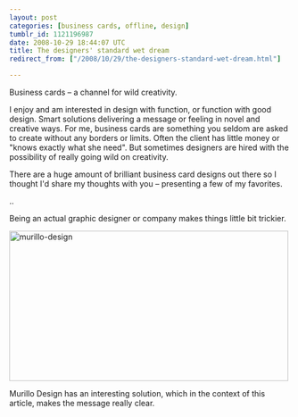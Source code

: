 ```yaml
---
layout: post
categories: [business cards, offline, design]
tumblr_id: 1121196987  
date: 2008-10-29 18:44:07 UTC
title: The designers' standard wet dream
redirect_from: ["/2008/10/29/the-designers-standard-wet-dream.html"]

---
```


Business cards – a channel for wild creativity.

I enjoy and am interested in design with function, or function with good design. Smart solutions delivering a message or feeling in novel and creative ways. For me, business cards are something you seldom are asked to create without any borders or limits. Often the client has little money or "knows exactly what she need". But sometimes designers are hired with the possibility of really going wild on creativity.

There are a huge amount of brilliant business card designs out there so I thought I'd share my thoughts with you – presenting a few of my favorites.

..

Being an actual graphic designer or company makes things little bit trickier.

<a href="http://www.murillodesign.com/"><img src="/attachments/2008/10/murillo-design.jpg" alt="murillo-design" width="500" height="269" class="alignnone size-full wp-image-878" /></a>

Murillo Design has an interesting solution, which in the context of this article, makes the message really clear.
